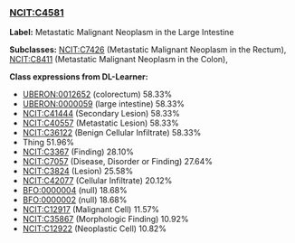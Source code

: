 
### [NCIT:C4581](http://purl.obolibrary.org/obo/NCIT_C4581)
**Label:** Metastatic Malignant Neoplasm in the Large Intestine

**Subclasses:** [NCIT:C7426](http://purl.obolibrary.org/obo/NCIT_C7426) (Metastatic Malignant Neoplasm in the Rectum), [NCIT:C8411](http://purl.obolibrary.org/obo/NCIT_C8411) (Metastatic Malignant Neoplasm in the Colon), 

**Class expressions from DL-Learner:**

- [UBERON:0012652](http://purl.obolibrary.org/obo/UBERON_0012652) (colorectum) 58.33%
- [UBERON:0000059](http://purl.obolibrary.org/obo/UBERON_0000059) (large intestine) 58.33%
- [NCIT:C41444](http://purl.obolibrary.org/obo/NCIT_C41444) (Secondary Lesion) 58.33%
- [NCIT:C40557](http://purl.obolibrary.org/obo/NCIT_C40557) (Metastatic Lesion) 58.33%
- [NCIT:C36122](http://purl.obolibrary.org/obo/NCIT_C36122) (Benign Cellular Infiltrate) 58.33%
- Thing 51.96%
- [NCIT:C3367](http://purl.obolibrary.org/obo/NCIT_C3367) (Finding) 28.10%
- [NCIT:C7057](http://purl.obolibrary.org/obo/NCIT_C7057) (Disease, Disorder or Finding) 27.64%
- [NCIT:C3824](http://purl.obolibrary.org/obo/NCIT_C3824) (Lesion) 25.58%
- [NCIT:C42077](http://purl.obolibrary.org/obo/NCIT_C42077) (Cellular Infiltrate) 20.12%
- [BFO:0000004](http://purl.obolibrary.org/obo/BFO_0000004) (null) 18.68%
- [BFO:0000002](http://purl.obolibrary.org/obo/BFO_0000002) (null) 18.68%
- [NCIT:C12917](http://purl.obolibrary.org/obo/NCIT_C12917) (Malignant Cell) 11.57%
- [NCIT:C35867](http://purl.obolibrary.org/obo/NCIT_C35867) (Morphologic Finding) 10.92%
- [NCIT:C12922](http://purl.obolibrary.org/obo/NCIT_C12922) (Neoplastic Cell) 10.82%


